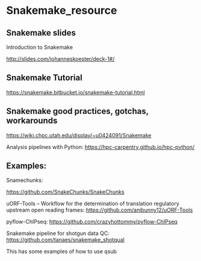 
# Snakemake_resource

## Snakemake slides

Introduction to Snakemake

http://slides.com/johanneskoester/deck-1#/


## Snakemake Tutorial

https://snakemake.bitbucket.io/snakemake-tutorial.html

## Snakemake good practices, gotchas, workarounds

https://wiki.chpc.utah.edu/display/~u0424091/Snakemake

Analysis pipelines with Python: 
https://hpc-carpentry.github.io/hpc-python/


## Examples:


Snamechunks:

https://github.com/SnakeChunks/SnakeChunks


uORF-Tools – Workflow for the determination of translation regulatory upstream open reading frames: 
https://github.com/anibunny12/uORF-Tools


pyflow-ChIPseq:
https://github.com/crazyhottommy/pyflow-ChIPseq


Snakemake pipeline for shotgun data QC: 
https://github.com/tanaes/snakemake_shotqual

This has some examples of how to use qsub


